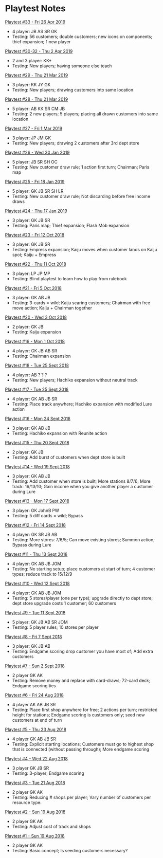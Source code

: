 # Playtest Notes

[Playtest #33 - Fri 26 Apr 2019](2019-04-26-playtest-33.md)

* 4 player: JB AS SR GK
* Testing: 56 customers; double customers; new icons on components; thief expansion; 1 new player

[Playtest #30-32 - Thu 2 Apr 2019](2019-04-02-playtest-30-32.md)

* 2 and 3 player: KK+
* Testing: New players; having someone else teach

[Playtest #29 - Thu 21 Mar 2019](2019-03-21-playtest-29.md)

* 3 player: KK JY GK
* Testing: New players; drawing customers into same location

[Playtest #28 - Thu 21 Mar 2019](2019-03-21-playtest-28.md)

* 5 player: AB KK SR CM JB
* Testing: 2 new players; 5 players; placing all drawn customers into same location

[Playtest #27 - Fri 1 Mar 2019](2019-03-01-playtest-27.md)

* 3 player: JP JM GK
* Testing: New players; drawing 2 customers after 3rd dept store

[Playtest #26 - Wed 30 Jan 2019](2019-01-30-playtest-26.md)

* 5 player: JB SR SH OC
* Testing: New customer draw rule; 1 action first turn; Chairman; Paris map

[Playtest #25 - Fri 18 Jan 2019](2019-01-18-playtest-25.md)

* 5 player: GK JB SR SH LR
* Testing: New customer draw rule; Not discarding before free income draws

[Playtest #24 - Thu 17 Jan 2019](2019-01-17-playtest-24.md)

* 3 player: GK JB SR
* Testing: Paris map; Thief expansion; Flash Mob expansion

[Playtest #23 - Fri 12 Oct 2018](2018-10-12-playtest-23.md)

* 3 player: GK JB SR
* Testing: Empress expansion; Kaiju moves when customer lands on Kaiju spot; Kaiju + Empress

[Playtest #22 - Thu 11 Oct 2018](2018-10-11-playtest-22.md)

* 3 player: LP JP MP
* Testing: Blind playtest to learn how to play from rulebook

[Playtest #21 - Fri 5 Oct 2018](2018-10-05-playtest-21.md)

* 3 player: GK AB JB
* Testing: 3-cards = wild; Kaiju scaring customers; Chairman with free move action; Kaiju + Chairman together

[Playtest #20 - Wed 3 Oct 2018](2018-10-03-playtest-20.md)

* 2 player: GK JB
* Testing: Kaiju expansion

[Playtest #19 - Mon 1 Oct 2018](2018-10-01-playtest-19.md)

* 4 player: GK JB AB SR
* Testing: Chairman expansion

[Playtest #18 - Tue 25 Sept 2018](2018-09-25-playtest-18.md)

* 4 player: AB ? ? ?
* Testing: New players; Hachiko expansion without neutral track

[Playtest #17 - Tue 25 Sept 2018](2018-09-25-playtest-17.md)

* 4 player: GK AB JB SR
* Testing: Place track anywhere; Hachiko expansion with modified Lure action

[Playtest #16 - Mon 24 Sept 2018](2018-09-24-playtest-16.md)

* 3 player: GK AB JB
* Testing: Hachiko expansion with Reunite action

[Playtest #15 - Thu 20 Sept 2018](2018-09-20-playtest-15.md)

* 2 player: GK JB
* Testing: Add burst of customers when dept store is built

[Playtest #14 - Wed 19 Sept 2018](2018-09-19-playtest-14.md)

* 3 player: GK AB JB
* Testing: Add customer when store is built; More stations 8/7/6; More track: 16/13/10; Gain income when you give another player a customer during Lure

[Playtest #13 - Mon 17 Sept 2018](2018-09-17-playtest-13.md)

* 3 player: GK JohnB PW
* Testing: 5 diff cards = wild; Bypass

[Playtest #12 - Fri 14 Sept 2018](2018-09-14-playtest-12.md)

* 4 player: GK SR JB AB
* Testing: More stores: 7/6/5; Can move existing stores; Summon action; Bypass during Lure

[Playtest #11 - Thu 13 Sept 2018](2018-09-13-playtest-11.md)

* 4 player: GK AB JB JOM
* Testing: No starting setup; place customers at start of turn; 4 customer types; reduce track to 15/12/9

[Playtest #10 - Wed 12 Sept 2018](2018-09-12-playtest-10.md)

* 4 player: GK AB JB JOM
* Testing: 5 stores/player (one per type); upgrade directly to dept store; dept store upgrade costs 1 customer; 60 customers

[Playtest #9 - Tue 11 Sept 2018](2018-09-11-playtest-9.md)

* 5 player: GK JB AB SR JOM
* Testing: 5 player rules; 10 stores per player

[Playtest #8 - Fri 7 Sept 2018](2018-09-07-playtest-8.md)

* 3 player: GK JB AB
* Testing: Endgame scoring drop customer you have most of; Add extra customers

[Playtest #7 - Sun 2 Sept 2018](2018-09-02-playtest-7.md)

* 2 player GK AK
* Testing: Remove money and replace with card-draws; 72-card deck; Endgame scoring ties

[Playtest #6 - Fri 24 Aug 2018](2018-08-24-playtest-6.md)

* 4 player AK AB JB SR
* Testing: Place first shop anywhere for free; 2 actions per turn; restricted height for stations; Endgame scoring is customers only; seed new customers at end of turn

[Playtest #5 - Thu 23 Aug 2018](2018-08-23-playtest-5.md)

* 4 player GK AB JB SR
* Testing: Explicit starting locations; Customers must go to highest shop that is connected (without passing through); More endgame scoring

[Playtest #4 - Wed 22 Aug 2018](2018-08-22-playtest-4.md)

* 3 player GK JB SR
* Testing: 3-player; Endgame scoring

[Playtest #3 - Tue 21 Aug 2018](2018-08-21-playtest-3.md)

* 2 player GK AK
* Testing: Reducing # shops per player; Vary number of customers per resource type.

[Playtest #2 - Sun 19 Aug 2018](2018-08-19-playtest-2.md)

* 2 player GK AK
* Testing: Adjust cost of track and shops

[Playtest #1 - Sun 19 Aug 2018](2018-08-19-playtest-1.md)

* 2 player GK AK
* Testing: Basic concept; Is seeding customers necessary?
